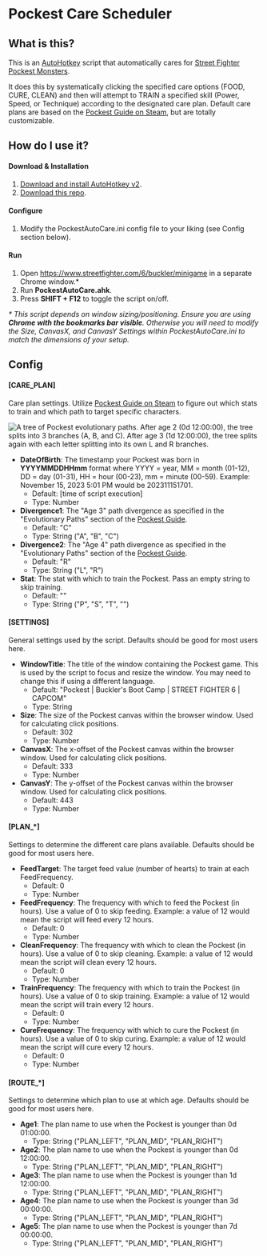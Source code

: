 # Pockest Care Scheduler

## What is this?

This is an [AutoHotkey](https://www.autohotkey.com/) script that automatically cares for [Street Fighter Pockest Monsters](https://www.streetfighter.com/6/buckler/minigame).

It does this by systematically clicking the specified care options (FOOD, CURE, CLEAN) and then will attempt to TRAIN a specified skill (Power, Speed, or Technique) according to the designated care plan. Default care plans are based on the [Pockest Guide on Steam](https://steamcommunity.com/sharedfiles/filedetails/?id=3003515624), but are totally customizable.

## How do I use it?

#### Download & Installation

1. [Download and install AutoHotkey v2](https://www.autohotkey.com/download/ahk-v2.exe).
2. [Download this repo](https://github.com/folklorelabs/pockest-care-scheduler/archive/refs/heads/main.zip).

#### Configure

1. Modify the PockestAutoCare.ini config file to your liking (see Config section below).

#### Run

1. Open https://www.streetfighter.com/6/buckler/minigame in a separate Chrome window.\*
2. Run **PockestAutoCare.ahk**.
3. Press **SHIFT + F12** to toggle the script on/off.

*\* This script depends on window sizing/positioning. Ensure you are using ***Chrome with the bookmarks bar visible***. Otherwise you will need to modify the Size, CanvasX, and CanvasY Settings within PockestAutoCare.ini to match the dimensions of your setup.*


## Config

#### \[CARE_PLAN\]
Care plan settings. Utilize [Pockest Guide on Steam](https://steamcommunity.com/sharedfiles/filedetails/?id=3003515624) to figure out which stats to train and which path to target specific characters.

![A tree of Pockest evolutionary paths. After age 2 (0d 12:00:00), the tree splits into 3 branches (A, B, and C). After age 3 (1d 12:00:00), the tree splits again with each letter splitting into its own L and R branches.](https://steamuserimages-a.akamaihd.net/ugc/2233283241947427052/827EBBB3FA1C8E3B98E94551F18476DF03DE069E/)

- **DateOfBirth**: The timestamp your Pockest was born in **YYYYMMDDHHmm** format where YYYY = year, MM = month (01-12), DD = day (01-31), HH = hour (00-23), mm = minute (00-59). Example: November 15, 2023 5:01 PM would be 202311151701.
    - Default: \[time of script execution\]
    - Type: Number
- **Divergence1**: The "Age 3" path divergence as specified in the "Evolutionary Paths" section of the [Pockest Guide](https://steamcommunity.com/sharedfiles/filedetails/?id=3003515624#6460421).
    - Default: "C"
    - Type: String ("A", "B", "C")
- **Divergence2**: The "Age 4" path divergence as specified in the "Evolutionary Paths" section of the [Pockest Guide](https://steamcommunity.com/sharedfiles/filedetails/?id=3003515624#6460421).
    - Default: "R"
    - Type: String ("L", "R")
- **Stat**: The stat with which to train the Pockest. Pass an empty string to skip training.
    - Default: ""
    - Type: String ("P", "S", "T", "")

#### \[SETTINGS\]
General settings used by the script. Defaults should be good for most users here.

- **WindowTitle**: The title of the window containing the Pockest game. This is used by the script to focus and resize the window. You may need to change this if using a different language.
    - Default: "Pockest | Buckler's Boot Camp | STREET FIGHTER 6 | CAPCOM"
    - Type: String
- **Size**: The size of the Pockest canvas within the browser window. Used for calculating click positions.
    - Default: 302
    - Type: Number
- **CanvasX**: The x-offset of the Pockest canvas within the browser window. Used for calculating click positions.
    - Default: 333
    - Type: Number
- **CanvasY**: The y-offset of the Pockest canvas within the browser window. Used for calculating click positions.
    - Default: 443
    - Type: Number

#### \[PLAN_*\]
Settings to determine the different care plans available. Defaults should be good for most users here.

- **FeedTarget**: The target feed value (number of hearts) to train at each FeedFrequency.
    - Default: 0
    - Type: Number
- **FeedFrequency**: The frequency with which to feed the Pockest (in hours). Use a value of 0 to skip feeding. Example: a value of 12 would mean the script will feed every 12 hours.
    - Default: 0
    - Type: Number
- **CleanFrequency**: The frequency with which to clean the Pockest (in hours). Use a value of 0 to skip cleaning. Example: a value of 12 would mean the script will clean every 12 hours.
    - Default: 0
    - Type: Number
- **TrainFrequency**: The frequency with which to train the Pockest (in hours). Use a value of 0 to skip training. Example: a value of 12 would mean the script will train every 12 hours.
    - Default: 0
    - Type: Number
- **CureFrequency**: The frequency with which to cure the Pockest (in hours). Use a value of 0 to skip curing. Example: a value of 12 would mean the script will cure every 12 hours.
    - Default: 0
    - Type: Number

#### \[ROUTE_*\]
Settings to determine which plan to use at which age. Defaults should be good for most users here.

- **Age1**: The plan name to use when the Pockest is younger than 0d 01:00:00.
    - Type: String ("PLAN_LEFT", "PLAN_MID", "PLAN_RIGHT")
- **Age2**: The plan name to use when the Pockest is younger than 0d 12:00:00.
    - Type: String ("PLAN_LEFT", "PLAN_MID", "PLAN_RIGHT")
- **Age3**: The plan name to use when the Pockest is younger than 1d 12:00:00.
    - Type: String ("PLAN_LEFT", "PLAN_MID", "PLAN_RIGHT")
- **Age4**: The plan name to use when the Pockest is younger than 3d 00:00:00.
    - Type: String ("PLAN_LEFT", "PLAN_MID", "PLAN_RIGHT")
- **Age5**: The plan name to use when the Pockest is younger than 7d 00:00:00.
    - Type: String ("PLAN_LEFT", "PLAN_MID", "PLAN_RIGHT")